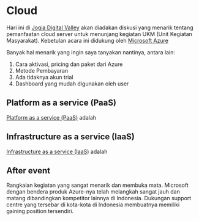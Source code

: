 # Cloud
Hari ini di [Jogja Digital Valley](http://jogjadigitalvalley.com/) akan diadakan diskusi yang menarik tentang pemanfaatan cloud server untuk menunjang kegiatan UKM (Unit Kegiatan Masyarakat). Kebetulan acara ini didukung oleh [Microsoft Azure](https://azure.microsoft.com/en-us/)

Banyak hal menarik yang ingin saya tanyakan nantinya, antara lain: 
1. Cara aktivasi, pricing dan paket dari Azure
2. Metode Pembayaran
3. Ada tidaknya akun trial
4. Dashboard yang mudah digunakan oleh user

## Platform as a service (PaaS)
[Platform as a service (PaaS)](https://en.wikipedia.org/wiki/Platform_as_a_service) adalah

## Infrastructure as a service (IaaS)
[Infrastructure as a service (IaaS)](https://en.wikipedia.org/wiki/Cloud_computing#Infrastructure_as_a_service_.28IaaS.29) adalah 

## After event
Rangkaian kegiatan yang sangat menarik dan membuka mata. Microsoft dengan bendera produk Azure-nya telah melangkah sangat jauh dan matang dibandingkan kompetitor lainnya di Indonesia. Dukungan support centre yang tersebar di kota-kota di Indonesia membuatnya memiliki gaining position tersendiri.